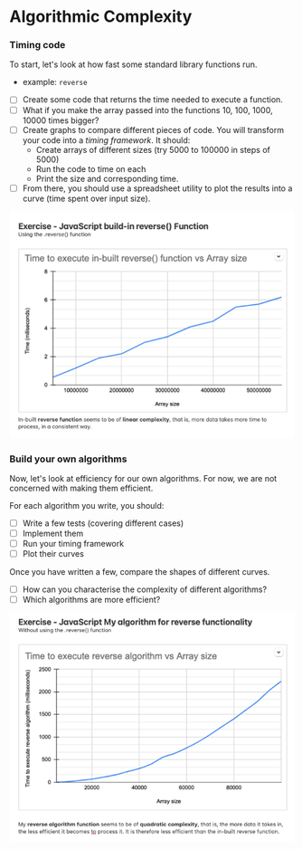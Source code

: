 # Algorithmic Complexity

### Timing code

To start, let's look at how fast some standard library functions run. 
* example: `reverse`

- [ ] Create some code that returns the time needed to execute a function.
- [ ] What if you make the array passed into the functions 10, 100, 1000, 10000 times bigger?
- [ ] Create graphs to compare different pieces of code. You will transform your code into a _timing framework_. It should:
  - Create arrays of different sizes (try 5000 to 100<nbsp>000 in steps of 5000)
  - Run the code to time on each
  - Print the size and corresponding time.
- [ ] From there, you should use a spreadsheet utility to plot the results into a curve (time spent over input size).

![](./images/Reverse_built-in.png)

### Build your own algorithms

Now, let's look at efficiency for our own algorithms.
For now, we are not concerned with making them efficient.

For each algorithm you write, you should:
- [ ] Write a few tests (covering different cases)
- [ ] Implement them
- [ ] Run your timing framework
- [ ] Plot their curves

Once you have written a few, compare the shapes of different curves.
- [ ] How can you characterise the complexity of different algorithms?
- [ ] Which algorithms are more efficient?

![](./images/Reverse_algorithm.png)